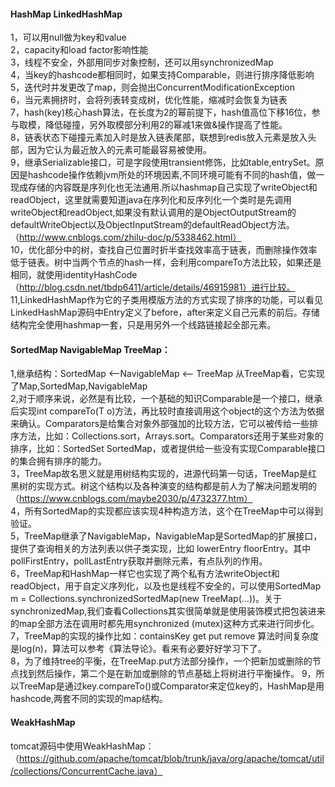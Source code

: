 #### HashMap LinkedHashMap
1，可以用null做为key和value  
2，capacity和load factor影响性能  
3，线程不安全，外部用同步对象控制，还可以用synchronizedMap  
4，当key的hashcode都相同时，如果支持Comparable，则进行排序降低影响  
5，迭代时并发更改了map，则会抛出ConcurrentModificationException  
6，当元素拥挤时，会将列表转变成树，优化性能，缩减时会恢复为链表  
7，hash(key)核心hash算法，在长度为2的幂前提下，hash值高位下移16位，参与取模，降低碰撞，另外取模部分利用2的幂减1来做&操作提高了性能。  
8，链表状态下碰撞元素加入时是放入链表尾部，联想到redis放入元素是放入头部，因为它认为最近放入的元素可能最容易被使用。  
9，继承Serializable接口，可是字段使用transient修饰，比如table,entrySet。原因是hashcode操作依赖jvm所处的环境因素,不同环境可能有不同的hash值，做一现成存储的内容既是序列化也无法通用.所以hashmap自己实现了writeObject和readObject，这里就需要知道java在序列化和反序列化一个类时是先调用writeObject和readObject,如果没有默认调用的是ObjectOutputStream的defaultWriteObject以及ObjectInputStream的defaultReadObject方法。
（http://www.cnblogs.com/zhilu-doc/p/5338462.html）  
10，优化部分中的树，查找自己位置时折半查找效率高于链表，而删除操作效率低于链表。树中当两个节点的hash一样，会利用compareTo方法比较，如果还是相同，就使用identityHashCode（http://blog.csdn.net/tbdp6411/article/details/46915981）进行比较。  
11,LinkedHashMap作为它的子类用模版方法的方式实现了排序的功能，可以看见LinkedHashMap源码中Entry定义了before，after来定义自己元素的前后。存储结构完全使用hashmap一套，只是用另外一个线路链接起全部元素。  

#### SortedMap NavigableMap TreeMap：  
1,继承结构：SortedMap <—NavigableMap <— TreeMap 从TreeMap看，它实现了Map,SortedMap,NavigableMap  
2,对于顺序来说，必然是有比较，一个基础的知识Comparable是一个接口，继承后实现int compareTo(T o)方法，再比较时直接调用这个object的这个方法为依据来确认。Comparators是给集合对象外部强加的比较方法，它可以被传给一些排序方法，比如：Collections.sort，Arrays.sort。Comparators还用于某些对象的排序，比如：SortedSet SortedMap，或者提供给一些没有实现Comparable接口的集合拥有排序的能力。  
3，TreeMap故名思义就是用树结构实现的，进源代码第一句话，TreeMap是红黑树的实现方式。树这个结构以及各种演变的结构都是前人为了解决问题发明的（https://www.cnblogs.com/maybe2030/p/4732377.htm）  
4，所有SortedMap的实现都应该实现4种构造方法，这个在TreeMap中可以得到验证。  
5，TreeMap继承了NavigableMap，NavigableMap是SortedMap的扩展接口，提供了查询相关的方法列表以供子类实现，比如 lowerEntry floorEntry。其中pollFirstEntry，pollLastEntry获取并删除元素，有点队列的作用。  
6，TreeMap和HashMap一样它也实现了两个私有方法writeObject和readObject，用于自定义序列化，以及也是线程不安全的，可以使用SortedMap m = Collections.synchronizedSortedMap(new TreeMap(...))。关于synchronizedMap,我们查看Collections其实很简单就是使用装饰模式把包装进来的map全部方法在调用时都先用synchronized (mutex)这种方式来进行同步化。  
7，TreeMap的实现的操作比如：containsKey get put remove 算法时间复杂度是log(n)，算法可以参考《算法导论》。看来有必要好好学习下了。  
8，为了维持tree的平衡，在TreeMap.put方法部分操作，一个把新加或删除的节点找到然后操作，第二个是在新加或删除的节点基础上将树进行平衡操作。
9，所以TreeMap是通过key.compareTo()或Comparator来定位key的，HashMap是用hashcode,两套不同的实现的map结构。

#### WeakHashMap  
tomcat源码中使用WeakHashMap：（https://github.com/apache/tomcat/blob/trunk/java/org/apache/tomcat/util/collections/ConcurrentCache.java）
